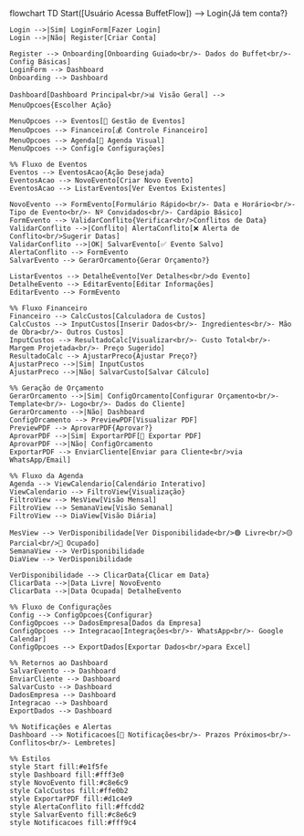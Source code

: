 flowchart TD
    Start([Usuário Acessa BuffetFlow]) --> Login{Já tem conta?}
    
    Login -->|Sim| LoginForm[Fazer Login]
    Login -->|Não| Register[Criar Conta]
    
    Register --> Onboarding[Onboarding Guiado<br/>- Dados do Buffet<br/>- Config Básicas]
    LoginForm --> Dashboard
    Onboarding --> Dashboard
    
    Dashboard[Dashboard Principal<br/>📊 Visão Geral] --> MenuOpcoes{Escolher Ação}
    
    MenuOpcoes --> Eventos[📅 Gestão de Eventos]
    MenuOpcoes --> Financeiro[💰 Controle Financeiro]
    MenuOpcoes --> Agenda[📆 Agenda Visual]
    MenuOpcoes --> Config[⚙️ Configurações]
    
    %% Fluxo de Eventos
    Eventos --> EventosAcao{Ação Desejada}
    EventosAcao --> NovoEvento[Criar Novo Evento]
    EventosAcao --> ListarEventos[Ver Eventos Existentes]
    
    NovoEvento --> FormEvento[Formulário Rápido<br/>- Data e Horário<br/>- Tipo de Evento<br/>- Nº Convidados<br/>- Cardápio Básico]
    FormEvento --> ValidarConflito{Verificar<br/>Conflitos de Data}
    ValidarConflito -->|Conflito| AlertaConflito[❌ Alerta de Conflito<br/>Sugerir Datas]
    ValidarConflito -->|OK| SalvarEvento[✅ Evento Salvo]
    AlertaConflito --> FormEvento
    SalvarEvento --> GerarOrcamento{Gerar Orçamento?}
    
    ListarEventos --> DetalheEvento[Ver Detalhes<br/>do Evento]
    DetalheEvento --> EditarEvento[Editar Informações]
    EditarEvento --> FormEvento
    
    %% Fluxo Financeiro
    Financeiro --> CalcCustos[Calculadora de Custos]
    CalcCustos --> InputCustos[Inserir Dados<br/>- Ingredientes<br/>- Mão de Obra<br/>- Outros Custos]
    InputCustos --> ResultadoCalc[Visualizar<br/>- Custo Total<br/>- Margem Projetada<br/>- Preço Sugerido]
    ResultadoCalc --> AjustarPreco{Ajustar Preço?}
    AjustarPreco -->|Sim| InputCustos
    AjustarPreco -->|Não| SalvarCusto[Salvar Cálculo]
    
    %% Geração de Orçamento
    GerarOrcamento -->|Sim| ConfigOrcamento[Configurar Orçamento<br/>- Template<br/>- Logo<br/>- Dados do Cliente]
    GerarOrcamento -->|Não| Dashboard
    ConfigOrcamento --> PreviewPDF[Visualizar PDF]
    PreviewPDF --> AprovarPDF{Aprovar?}
    AprovarPDF -->|Sim| ExportarPDF[📄 Exportar PDF]
    AprovarPDF -->|Não| ConfigOrcamento
    ExportarPDF --> EnviarCliente[Enviar para Cliente<br/>via WhatsApp/Email]
    
    %% Fluxo da Agenda
    Agenda --> ViewCalendario[Calendário Interativo]
    ViewCalendario --> FiltroView{Visualização}
    FiltroView --> MesView[Visão Mensal]
    FiltroView --> SemanaView[Visão Semanal]
    FiltroView --> DiaView[Visão Diária]
    
    MesView --> VerDisponibilidade[Ver Disponibilidade<br/>🟢 Livre<br/>🟡 Parcial<br/>🔴 Ocupado]
    SemanaView --> VerDisponibilidade
    DiaView --> VerDisponibilidade
    
    VerDisponibilidade --> ClicarData{Clicar em Data}
    ClicarData -->|Data Livre| NovoEvento
    ClicarData -->|Data Ocupada| DetalheEvento
    
    %% Fluxo de Configurações
    Config --> ConfigOpcoes{Configurar}
    ConfigOpcoes --> DadosEmpresa[Dados da Empresa]
    ConfigOpcoes --> Integracao[Integrações<br/>- WhatsApp<br/>- Google Calendar]
    ConfigOpcoes --> ExportDados[Exportar Dados<br/>para Excel]
    
    %% Retornos ao Dashboard
    SalvarEvento --> Dashboard
    EnviarCliente --> Dashboard
    SalvarCusto --> Dashboard
    DadosEmpresa --> Dashboard
    Integracao --> Dashboard
    ExportDados --> Dashboard
    
    %% Notificações e Alertas
    Dashboard --> Notificacoes[🔔 Notificações<br/>- Prazos Próximos<br/>- Conflitos<br/>- Lembretes]
    
    %% Estilos
    style Start fill:#e1f5fe
    style Dashboard fill:#fff3e0
    style NovoEvento fill:#c8e6c9
    style CalcCustos fill:#ffe0b2
    style ExportarPDF fill:#d1c4e9
    style AlertaConflito fill:#ffcdd2
    style SalvarEvento fill:#c8e6c9
    style Notificacoes fill:#fff9c4
